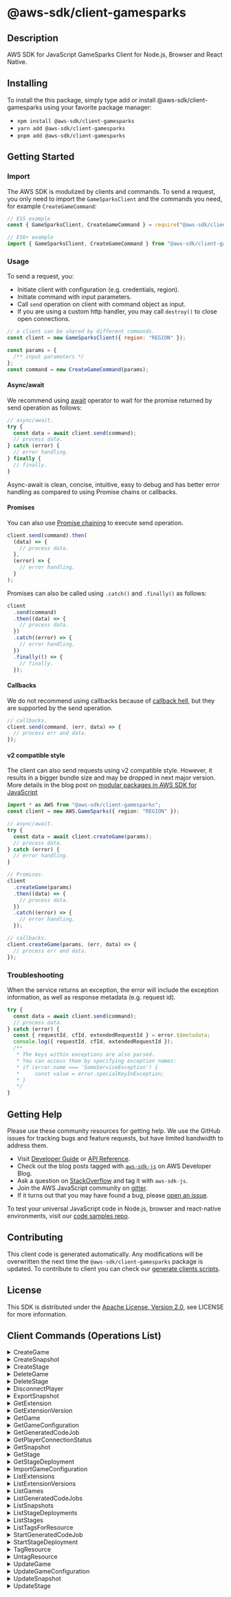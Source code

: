 <!-- generated file, do not edit directly -->

# @aws-sdk/client-gamesparks

## Description

AWS SDK for JavaScript GameSparks Client for Node.js, Browser and React Native.

<p/>

## Installing

To install the this package, simply type add or install @aws-sdk/client-gamesparks
using your favorite package manager:

- `npm install @aws-sdk/client-gamesparks`
- `yarn add @aws-sdk/client-gamesparks`
- `pnpm add @aws-sdk/client-gamesparks`

## Getting Started

### Import

The AWS SDK is modulized by clients and commands.
To send a request, you only need to import the `GameSparksClient` and
the commands you need, for example `CreateGameCommand`:

```js
// ES5 example
const { GameSparksClient, CreateGameCommand } = require("@aws-sdk/client-gamesparks");
```

```ts
// ES6+ example
import { GameSparksClient, CreateGameCommand } from "@aws-sdk/client-gamesparks";
```

### Usage

To send a request, you:

- Initiate client with configuration (e.g. credentials, region).
- Initiate command with input parameters.
- Call `send` operation on client with command object as input.
- If you are using a custom http handler, you may call `destroy()` to close open connections.

```js
// a client can be shared by different commands.
const client = new GameSparksClient({ region: "REGION" });

const params = {
  /** input parameters */
};
const command = new CreateGameCommand(params);
```

#### Async/await

We recommend using [await](https://developer.mozilla.org/en-US/docs/Web/JavaScript/Reference/Operators/await)
operator to wait for the promise returned by send operation as follows:

```js
// async/await.
try {
  const data = await client.send(command);
  // process data.
} catch (error) {
  // error handling.
} finally {
  // finally.
}
```

Async-await is clean, concise, intuitive, easy to debug and has better error handling
as compared to using Promise chains or callbacks.

#### Promises

You can also use [Promise chaining](https://developer.mozilla.org/en-US/docs/Web/JavaScript/Guide/Using_promises#chaining)
to execute send operation.

```js
client.send(command).then(
  (data) => {
    // process data.
  },
  (error) => {
    // error handling.
  }
);
```

Promises can also be called using `.catch()` and `.finally()` as follows:

```js
client
  .send(command)
  .then((data) => {
    // process data.
  })
  .catch((error) => {
    // error handling.
  })
  .finally(() => {
    // finally.
  });
```

#### Callbacks

We do not recommend using callbacks because of [callback hell](http://callbackhell.com/),
but they are supported by the send operation.

```js
// callbacks.
client.send(command, (err, data) => {
  // process err and data.
});
```

#### v2 compatible style

The client can also send requests using v2 compatible style.
However, it results in a bigger bundle size and may be dropped in next major version. More details in the blog post
on [modular packages in AWS SDK for JavaScript](https://aws.amazon.com/blogs/developer/modular-packages-in-aws-sdk-for-javascript/)

```ts
import * as AWS from "@aws-sdk/client-gamesparks";
const client = new AWS.GameSparks({ region: "REGION" });

// async/await.
try {
  const data = await client.createGame(params);
  // process data.
} catch (error) {
  // error handling.
}

// Promises.
client
  .createGame(params)
  .then((data) => {
    // process data.
  })
  .catch((error) => {
    // error handling.
  });

// callbacks.
client.createGame(params, (err, data) => {
  // process err and data.
});
```

### Troubleshooting

When the service returns an exception, the error will include the exception information,
as well as response metadata (e.g. request id).

```js
try {
  const data = await client.send(command);
  // process data.
} catch (error) {
  const { requestId, cfId, extendedRequestId } = error.$$metadata;
  console.log({ requestId, cfId, extendedRequestId });
  /**
   * The keys within exceptions are also parsed.
   * You can access them by specifying exception names:
   * if (error.name === 'SomeServiceException') {
   *     const value = error.specialKeyInException;
   * }
   */
}
```

## Getting Help

Please use these community resources for getting help.
We use the GitHub issues for tracking bugs and feature requests, but have limited bandwidth to address them.

- Visit [Developer Guide](https://docs.aws.amazon.com/sdk-for-javascript/v3/developer-guide/welcome.html)
  or [API Reference](https://docs.aws.amazon.com/AWSJavaScriptSDK/v3/latest/index.html).
- Check out the blog posts tagged with [`aws-sdk-js`](https://aws.amazon.com/blogs/developer/tag/aws-sdk-js/)
  on AWS Developer Blog.
- Ask a question on [StackOverflow](https://stackoverflow.com/questions/tagged/aws-sdk-js) and tag it with `aws-sdk-js`.
- Join the AWS JavaScript community on [gitter](https://gitter.im/aws/aws-sdk-js-v3).
- If it turns out that you may have found a bug, please [open an issue](https://github.com/aws/aws-sdk-js-v3/issues/new/choose).

To test your universal JavaScript code in Node.js, browser and react-native environments,
visit our [code samples repo](https://github.com/aws-samples/aws-sdk-js-tests).

## Contributing

This client code is generated automatically. Any modifications will be overwritten the next time the `@aws-sdk/client-gamesparks` package is updated.
To contribute to client you can check our [generate clients scripts](https://github.com/aws/aws-sdk-js-v3/tree/main/scripts/generate-clients).

## License

This SDK is distributed under the
[Apache License, Version 2.0](http://www.apache.org/licenses/LICENSE-2.0),
see LICENSE for more information.

## Client Commands (Operations List)

<details>
<summary>
CreateGame
</summary>

[Command API Reference](https://docs.aws.amazon.com/AWSJavaScriptSDK/v3/latest/clients/client-gamesparks/classes/creategamecommand.html) / [Input](https://docs.aws.amazon.com/AWSJavaScriptSDK/v3/latest/clients/client-gamesparks/interfaces/creategamecommandinput.html) / [Output](https://docs.aws.amazon.com/AWSJavaScriptSDK/v3/latest/clients/client-gamesparks/interfaces/creategamecommandoutput.html)

</details>
<details>
<summary>
CreateSnapshot
</summary>

[Command API Reference](https://docs.aws.amazon.com/AWSJavaScriptSDK/v3/latest/clients/client-gamesparks/classes/createsnapshotcommand.html) / [Input](https://docs.aws.amazon.com/AWSJavaScriptSDK/v3/latest/clients/client-gamesparks/interfaces/createsnapshotcommandinput.html) / [Output](https://docs.aws.amazon.com/AWSJavaScriptSDK/v3/latest/clients/client-gamesparks/interfaces/createsnapshotcommandoutput.html)

</details>
<details>
<summary>
CreateStage
</summary>

[Command API Reference](https://docs.aws.amazon.com/AWSJavaScriptSDK/v3/latest/clients/client-gamesparks/classes/createstagecommand.html) / [Input](https://docs.aws.amazon.com/AWSJavaScriptSDK/v3/latest/clients/client-gamesparks/interfaces/createstagecommandinput.html) / [Output](https://docs.aws.amazon.com/AWSJavaScriptSDK/v3/latest/clients/client-gamesparks/interfaces/createstagecommandoutput.html)

</details>
<details>
<summary>
DeleteGame
</summary>

[Command API Reference](https://docs.aws.amazon.com/AWSJavaScriptSDK/v3/latest/clients/client-gamesparks/classes/deletegamecommand.html) / [Input](https://docs.aws.amazon.com/AWSJavaScriptSDK/v3/latest/clients/client-gamesparks/interfaces/deletegamecommandinput.html) / [Output](https://docs.aws.amazon.com/AWSJavaScriptSDK/v3/latest/clients/client-gamesparks/interfaces/deletegamecommandoutput.html)

</details>
<details>
<summary>
DeleteStage
</summary>

[Command API Reference](https://docs.aws.amazon.com/AWSJavaScriptSDK/v3/latest/clients/client-gamesparks/classes/deletestagecommand.html) / [Input](https://docs.aws.amazon.com/AWSJavaScriptSDK/v3/latest/clients/client-gamesparks/interfaces/deletestagecommandinput.html) / [Output](https://docs.aws.amazon.com/AWSJavaScriptSDK/v3/latest/clients/client-gamesparks/interfaces/deletestagecommandoutput.html)

</details>
<details>
<summary>
DisconnectPlayer
</summary>

[Command API Reference](https://docs.aws.amazon.com/AWSJavaScriptSDK/v3/latest/clients/client-gamesparks/classes/disconnectplayercommand.html) / [Input](https://docs.aws.amazon.com/AWSJavaScriptSDK/v3/latest/clients/client-gamesparks/interfaces/disconnectplayercommandinput.html) / [Output](https://docs.aws.amazon.com/AWSJavaScriptSDK/v3/latest/clients/client-gamesparks/interfaces/disconnectplayercommandoutput.html)

</details>
<details>
<summary>
ExportSnapshot
</summary>

[Command API Reference](https://docs.aws.amazon.com/AWSJavaScriptSDK/v3/latest/clients/client-gamesparks/classes/exportsnapshotcommand.html) / [Input](https://docs.aws.amazon.com/AWSJavaScriptSDK/v3/latest/clients/client-gamesparks/interfaces/exportsnapshotcommandinput.html) / [Output](https://docs.aws.amazon.com/AWSJavaScriptSDK/v3/latest/clients/client-gamesparks/interfaces/exportsnapshotcommandoutput.html)

</details>
<details>
<summary>
GetExtension
</summary>

[Command API Reference](https://docs.aws.amazon.com/AWSJavaScriptSDK/v3/latest/clients/client-gamesparks/classes/getextensioncommand.html) / [Input](https://docs.aws.amazon.com/AWSJavaScriptSDK/v3/latest/clients/client-gamesparks/interfaces/getextensioncommandinput.html) / [Output](https://docs.aws.amazon.com/AWSJavaScriptSDK/v3/latest/clients/client-gamesparks/interfaces/getextensioncommandoutput.html)

</details>
<details>
<summary>
GetExtensionVersion
</summary>

[Command API Reference](https://docs.aws.amazon.com/AWSJavaScriptSDK/v3/latest/clients/client-gamesparks/classes/getextensionversioncommand.html) / [Input](https://docs.aws.amazon.com/AWSJavaScriptSDK/v3/latest/clients/client-gamesparks/interfaces/getextensionversioncommandinput.html) / [Output](https://docs.aws.amazon.com/AWSJavaScriptSDK/v3/latest/clients/client-gamesparks/interfaces/getextensionversioncommandoutput.html)

</details>
<details>
<summary>
GetGame
</summary>

[Command API Reference](https://docs.aws.amazon.com/AWSJavaScriptSDK/v3/latest/clients/client-gamesparks/classes/getgamecommand.html) / [Input](https://docs.aws.amazon.com/AWSJavaScriptSDK/v3/latest/clients/client-gamesparks/interfaces/getgamecommandinput.html) / [Output](https://docs.aws.amazon.com/AWSJavaScriptSDK/v3/latest/clients/client-gamesparks/interfaces/getgamecommandoutput.html)

</details>
<details>
<summary>
GetGameConfiguration
</summary>

[Command API Reference](https://docs.aws.amazon.com/AWSJavaScriptSDK/v3/latest/clients/client-gamesparks/classes/getgameconfigurationcommand.html) / [Input](https://docs.aws.amazon.com/AWSJavaScriptSDK/v3/latest/clients/client-gamesparks/interfaces/getgameconfigurationcommandinput.html) / [Output](https://docs.aws.amazon.com/AWSJavaScriptSDK/v3/latest/clients/client-gamesparks/interfaces/getgameconfigurationcommandoutput.html)

</details>
<details>
<summary>
GetGeneratedCodeJob
</summary>

[Command API Reference](https://docs.aws.amazon.com/AWSJavaScriptSDK/v3/latest/clients/client-gamesparks/classes/getgeneratedcodejobcommand.html) / [Input](https://docs.aws.amazon.com/AWSJavaScriptSDK/v3/latest/clients/client-gamesparks/interfaces/getgeneratedcodejobcommandinput.html) / [Output](https://docs.aws.amazon.com/AWSJavaScriptSDK/v3/latest/clients/client-gamesparks/interfaces/getgeneratedcodejobcommandoutput.html)

</details>
<details>
<summary>
GetPlayerConnectionStatus
</summary>

[Command API Reference](https://docs.aws.amazon.com/AWSJavaScriptSDK/v3/latest/clients/client-gamesparks/classes/getplayerconnectionstatuscommand.html) / [Input](https://docs.aws.amazon.com/AWSJavaScriptSDK/v3/latest/clients/client-gamesparks/interfaces/getplayerconnectionstatuscommandinput.html) / [Output](https://docs.aws.amazon.com/AWSJavaScriptSDK/v3/latest/clients/client-gamesparks/interfaces/getplayerconnectionstatuscommandoutput.html)

</details>
<details>
<summary>
GetSnapshot
</summary>

[Command API Reference](https://docs.aws.amazon.com/AWSJavaScriptSDK/v3/latest/clients/client-gamesparks/classes/getsnapshotcommand.html) / [Input](https://docs.aws.amazon.com/AWSJavaScriptSDK/v3/latest/clients/client-gamesparks/interfaces/getsnapshotcommandinput.html) / [Output](https://docs.aws.amazon.com/AWSJavaScriptSDK/v3/latest/clients/client-gamesparks/interfaces/getsnapshotcommandoutput.html)

</details>
<details>
<summary>
GetStage
</summary>

[Command API Reference](https://docs.aws.amazon.com/AWSJavaScriptSDK/v3/latest/clients/client-gamesparks/classes/getstagecommand.html) / [Input](https://docs.aws.amazon.com/AWSJavaScriptSDK/v3/latest/clients/client-gamesparks/interfaces/getstagecommandinput.html) / [Output](https://docs.aws.amazon.com/AWSJavaScriptSDK/v3/latest/clients/client-gamesparks/interfaces/getstagecommandoutput.html)

</details>
<details>
<summary>
GetStageDeployment
</summary>

[Command API Reference](https://docs.aws.amazon.com/AWSJavaScriptSDK/v3/latest/clients/client-gamesparks/classes/getstagedeploymentcommand.html) / [Input](https://docs.aws.amazon.com/AWSJavaScriptSDK/v3/latest/clients/client-gamesparks/interfaces/getstagedeploymentcommandinput.html) / [Output](https://docs.aws.amazon.com/AWSJavaScriptSDK/v3/latest/clients/client-gamesparks/interfaces/getstagedeploymentcommandoutput.html)

</details>
<details>
<summary>
ImportGameConfiguration
</summary>

[Command API Reference](https://docs.aws.amazon.com/AWSJavaScriptSDK/v3/latest/clients/client-gamesparks/classes/importgameconfigurationcommand.html) / [Input](https://docs.aws.amazon.com/AWSJavaScriptSDK/v3/latest/clients/client-gamesparks/interfaces/importgameconfigurationcommandinput.html) / [Output](https://docs.aws.amazon.com/AWSJavaScriptSDK/v3/latest/clients/client-gamesparks/interfaces/importgameconfigurationcommandoutput.html)

</details>
<details>
<summary>
ListExtensions
</summary>

[Command API Reference](https://docs.aws.amazon.com/AWSJavaScriptSDK/v3/latest/clients/client-gamesparks/classes/listextensionscommand.html) / [Input](https://docs.aws.amazon.com/AWSJavaScriptSDK/v3/latest/clients/client-gamesparks/interfaces/listextensionscommandinput.html) / [Output](https://docs.aws.amazon.com/AWSJavaScriptSDK/v3/latest/clients/client-gamesparks/interfaces/listextensionscommandoutput.html)

</details>
<details>
<summary>
ListExtensionVersions
</summary>

[Command API Reference](https://docs.aws.amazon.com/AWSJavaScriptSDK/v3/latest/clients/client-gamesparks/classes/listextensionversionscommand.html) / [Input](https://docs.aws.amazon.com/AWSJavaScriptSDK/v3/latest/clients/client-gamesparks/interfaces/listextensionversionscommandinput.html) / [Output](https://docs.aws.amazon.com/AWSJavaScriptSDK/v3/latest/clients/client-gamesparks/interfaces/listextensionversionscommandoutput.html)

</details>
<details>
<summary>
ListGames
</summary>

[Command API Reference](https://docs.aws.amazon.com/AWSJavaScriptSDK/v3/latest/clients/client-gamesparks/classes/listgamescommand.html) / [Input](https://docs.aws.amazon.com/AWSJavaScriptSDK/v3/latest/clients/client-gamesparks/interfaces/listgamescommandinput.html) / [Output](https://docs.aws.amazon.com/AWSJavaScriptSDK/v3/latest/clients/client-gamesparks/interfaces/listgamescommandoutput.html)

</details>
<details>
<summary>
ListGeneratedCodeJobs
</summary>

[Command API Reference](https://docs.aws.amazon.com/AWSJavaScriptSDK/v3/latest/clients/client-gamesparks/classes/listgeneratedcodejobscommand.html) / [Input](https://docs.aws.amazon.com/AWSJavaScriptSDK/v3/latest/clients/client-gamesparks/interfaces/listgeneratedcodejobscommandinput.html) / [Output](https://docs.aws.amazon.com/AWSJavaScriptSDK/v3/latest/clients/client-gamesparks/interfaces/listgeneratedcodejobscommandoutput.html)

</details>
<details>
<summary>
ListSnapshots
</summary>

[Command API Reference](https://docs.aws.amazon.com/AWSJavaScriptSDK/v3/latest/clients/client-gamesparks/classes/listsnapshotscommand.html) / [Input](https://docs.aws.amazon.com/AWSJavaScriptSDK/v3/latest/clients/client-gamesparks/interfaces/listsnapshotscommandinput.html) / [Output](https://docs.aws.amazon.com/AWSJavaScriptSDK/v3/latest/clients/client-gamesparks/interfaces/listsnapshotscommandoutput.html)

</details>
<details>
<summary>
ListStageDeployments
</summary>

[Command API Reference](https://docs.aws.amazon.com/AWSJavaScriptSDK/v3/latest/clients/client-gamesparks/classes/liststagedeploymentscommand.html) / [Input](https://docs.aws.amazon.com/AWSJavaScriptSDK/v3/latest/clients/client-gamesparks/interfaces/liststagedeploymentscommandinput.html) / [Output](https://docs.aws.amazon.com/AWSJavaScriptSDK/v3/latest/clients/client-gamesparks/interfaces/liststagedeploymentscommandoutput.html)

</details>
<details>
<summary>
ListStages
</summary>

[Command API Reference](https://docs.aws.amazon.com/AWSJavaScriptSDK/v3/latest/clients/client-gamesparks/classes/liststagescommand.html) / [Input](https://docs.aws.amazon.com/AWSJavaScriptSDK/v3/latest/clients/client-gamesparks/interfaces/liststagescommandinput.html) / [Output](https://docs.aws.amazon.com/AWSJavaScriptSDK/v3/latest/clients/client-gamesparks/interfaces/liststagescommandoutput.html)

</details>
<details>
<summary>
ListTagsForResource
</summary>

[Command API Reference](https://docs.aws.amazon.com/AWSJavaScriptSDK/v3/latest/clients/client-gamesparks/classes/listtagsforresourcecommand.html) / [Input](https://docs.aws.amazon.com/AWSJavaScriptSDK/v3/latest/clients/client-gamesparks/interfaces/listtagsforresourcecommandinput.html) / [Output](https://docs.aws.amazon.com/AWSJavaScriptSDK/v3/latest/clients/client-gamesparks/interfaces/listtagsforresourcecommandoutput.html)

</details>
<details>
<summary>
StartGeneratedCodeJob
</summary>

[Command API Reference](https://docs.aws.amazon.com/AWSJavaScriptSDK/v3/latest/clients/client-gamesparks/classes/startgeneratedcodejobcommand.html) / [Input](https://docs.aws.amazon.com/AWSJavaScriptSDK/v3/latest/clients/client-gamesparks/interfaces/startgeneratedcodejobcommandinput.html) / [Output](https://docs.aws.amazon.com/AWSJavaScriptSDK/v3/latest/clients/client-gamesparks/interfaces/startgeneratedcodejobcommandoutput.html)

</details>
<details>
<summary>
StartStageDeployment
</summary>

[Command API Reference](https://docs.aws.amazon.com/AWSJavaScriptSDK/v3/latest/clients/client-gamesparks/classes/startstagedeploymentcommand.html) / [Input](https://docs.aws.amazon.com/AWSJavaScriptSDK/v3/latest/clients/client-gamesparks/interfaces/startstagedeploymentcommandinput.html) / [Output](https://docs.aws.amazon.com/AWSJavaScriptSDK/v3/latest/clients/client-gamesparks/interfaces/startstagedeploymentcommandoutput.html)

</details>
<details>
<summary>
TagResource
</summary>

[Command API Reference](https://docs.aws.amazon.com/AWSJavaScriptSDK/v3/latest/clients/client-gamesparks/classes/tagresourcecommand.html) / [Input](https://docs.aws.amazon.com/AWSJavaScriptSDK/v3/latest/clients/client-gamesparks/interfaces/tagresourcecommandinput.html) / [Output](https://docs.aws.amazon.com/AWSJavaScriptSDK/v3/latest/clients/client-gamesparks/interfaces/tagresourcecommandoutput.html)

</details>
<details>
<summary>
UntagResource
</summary>

[Command API Reference](https://docs.aws.amazon.com/AWSJavaScriptSDK/v3/latest/clients/client-gamesparks/classes/untagresourcecommand.html) / [Input](https://docs.aws.amazon.com/AWSJavaScriptSDK/v3/latest/clients/client-gamesparks/interfaces/untagresourcecommandinput.html) / [Output](https://docs.aws.amazon.com/AWSJavaScriptSDK/v3/latest/clients/client-gamesparks/interfaces/untagresourcecommandoutput.html)

</details>
<details>
<summary>
UpdateGame
</summary>

[Command API Reference](https://docs.aws.amazon.com/AWSJavaScriptSDK/v3/latest/clients/client-gamesparks/classes/updategamecommand.html) / [Input](https://docs.aws.amazon.com/AWSJavaScriptSDK/v3/latest/clients/client-gamesparks/interfaces/updategamecommandinput.html) / [Output](https://docs.aws.amazon.com/AWSJavaScriptSDK/v3/latest/clients/client-gamesparks/interfaces/updategamecommandoutput.html)

</details>
<details>
<summary>
UpdateGameConfiguration
</summary>

[Command API Reference](https://docs.aws.amazon.com/AWSJavaScriptSDK/v3/latest/clients/client-gamesparks/classes/updategameconfigurationcommand.html) / [Input](https://docs.aws.amazon.com/AWSJavaScriptSDK/v3/latest/clients/client-gamesparks/interfaces/updategameconfigurationcommandinput.html) / [Output](https://docs.aws.amazon.com/AWSJavaScriptSDK/v3/latest/clients/client-gamesparks/interfaces/updategameconfigurationcommandoutput.html)

</details>
<details>
<summary>
UpdateSnapshot
</summary>

[Command API Reference](https://docs.aws.amazon.com/AWSJavaScriptSDK/v3/latest/clients/client-gamesparks/classes/updatesnapshotcommand.html) / [Input](https://docs.aws.amazon.com/AWSJavaScriptSDK/v3/latest/clients/client-gamesparks/interfaces/updatesnapshotcommandinput.html) / [Output](https://docs.aws.amazon.com/AWSJavaScriptSDK/v3/latest/clients/client-gamesparks/interfaces/updatesnapshotcommandoutput.html)

</details>
<details>
<summary>
UpdateStage
</summary>

[Command API Reference](https://docs.aws.amazon.com/AWSJavaScriptSDK/v3/latest/clients/client-gamesparks/classes/updatestagecommand.html) / [Input](https://docs.aws.amazon.com/AWSJavaScriptSDK/v3/latest/clients/client-gamesparks/interfaces/updatestagecommandinput.html) / [Output](https://docs.aws.amazon.com/AWSJavaScriptSDK/v3/latest/clients/client-gamesparks/interfaces/updatestagecommandoutput.html)

</details>
